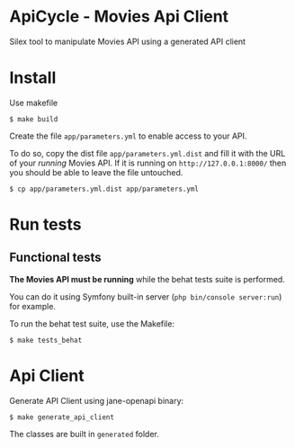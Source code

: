 ApiCycle - Movies Api Client
============================

Silex tool to manipulate Movies API using a generated API client

# Install

Use makefile

```
$ make build
```

Create the file `app/parameters.yml` to enable access to your API.

To do so, copy the dist file `app/parameters.yml.dist` and fill it with the URL of your *running* Movies API. If it is running on `http://127.0.0.1:8000/` then you should be able to leave the file untouched.

```
$ cp app/parameters.yml.dist app/parameters.yml
```

# Run tests

## Functional tests

**The Movies API must be running** while the behat tests suite is performed.

You can do it using Symfony built-in server (`php bin/console server:run`) for example.

To run the behat test suite, use the Makefile:

```
$ make tests_behat
```

# Api Client

Generate API Client using jane-openapi binary:

```
$ make generate_api_client
```

The classes are built in `generated` folder.